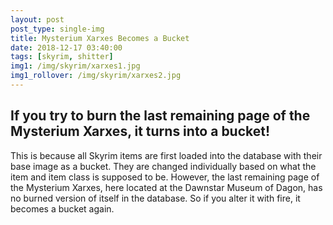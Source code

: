 ```yaml
---
layout: post
post_type: single-img
title: Mysterium Xarxes Becomes a Bucket
date: 2018-12-17 03:40:00
tags: [skyrim, shitter]
img1: /img/skyrim/xarxes1.jpg
img1_rollover: /img/skyrim/xarxes2.jpg
---
```

## If you try to burn the last remaining page of the Mysterium Xarxes, it turns into a bucket!

This is because all Skyrim items are first loaded into the database with their base image as a bucket. They are changed individually based on what the item and item class is supposed to be. However, the last remaining page of the Mysterium Xarxes, here located at the Dawnstar Museum of Dagon, has no burned version of itself in the database. So if you alter it with fire, it becomes a bucket again.
